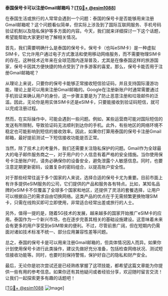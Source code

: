 **泰国保号卡可以注册Gmail邮箱吗？[[TG💪+ @esim1088](https://t.me/s/esim1088)]**

在泰国生活或旅行的人常常会遇到一个问题：泰国的保号卡是否能够用来注册Gmail邮箱呢？这个问题看似简单，但实际上涉及到了国际互联网服务、手机号码验证机制以及隐私保护等多方面的内容。今天，我们就来详细探讨一下这个话题，希望能帮助大家更好地了解相关情况。

首先，我们需要明确什么是泰国的保号卡。保号卡（也叫eSIM卡）是一种虚拟SIM卡，它允许用户通过电子方式激活和使用移动网络服务，而不需要物理SIM卡的存在。这种技术近年来在全球范围内逐渐普及，尤其是在像泰国这样的旅游国家，保号卡因其方便快捷的特点受到了许多游客的喜爱。那么，保号卡能否用于注册Gmail邮箱呢？

从理论上来说，只要你的保号卡能够正常接收短信验证码，并且支持国际漫游功能，理论上是可以用来注册Gmail邮箱的。Google在注册新账户时通常需要通过手机验证来确认用户的身份，这一步骤主要是为了防止恶意注册和垃圾邮件的泛滥。因此，无论你是用实体SIM卡还是eSIM卡，只要能接收到验证码短信，就可以完成注册过程。

然而，在实际操作中，可能会遇到一些问题。例如，某些运营商可能对国际短信的发送有所限制，导致验证码无法顺利到达你的手机。此外，有些地区的网络环境不稳定也可能影响到短信的接收效率。因此，如果你打算用泰国的保号卡注册Gmail邮箱，最好提前测试一下短信接收功能是否正常。

当然，除了技术上的考量外，我们还需要关注隐私保护的问题。Gmail作为全球最大的电子邮件服务商之一，对于用户的个人信息有着严格的安全措施。当你使用保号卡注册账户时，请务必确保你的设备安全，避免泄露个人敏感信息。同时，也要注意定期更新密码，设置复杂的密码组合，以提高账户安全性。

对于那些经常往返于多个国家的人来说，选择合适的保号卡尤为重要。目前市面上有许多提供eSIM服务的公司，它们提供的产品和服务各有特点。比如，某知名品牌的eSIM卡不仅覆盖了全球多个国家和地区，还提供了灵活的套餐选择，让用户可以根据自己的需求自由切换网络。这类产品的优点在于无需频繁更换物理SIM卡，只需在线购买即可立即使用，非常适合经常出差或旅行的人士。

另外，值得一提的是，随着5G技术的发展，越来越多的国家开始推广eSIM卡的应用。泰国作为一个新兴市场，也在逐步完善其相关的基础设施建设。这意味着未来会有更多的用户享受到eSIM带来的便利。不过，尽管前景广阔，但在短期内仍需面对诸如技术标准不统一、部分应用兼容性差等问题。

总之，泰国的保号卡是可以用来注册Gmail邮箱的，但具体情况因人而异。如果你计划使用保号卡进行此类操作，建议先做好充分准备，包括检查网络状况、测试短信接收功能等。同时，也要时刻保持警惕，保护好自己的隐私和财产安全。

最后，无论你是初次尝试还是已经熟练掌握了这项技能，都希望这篇文章能为你提供一些有用的参考信息。如果你还有其他疑问或者经验分享，欢迎随时留言交流！让我们一起探索更多有趣的话题吧！

[[TG💪+ @esim1088](https://t.me/s/esim1088) ![Image](https://i.postimg.cc/4NQfJmqS/Snipaste-2025-05-13-00-14-12.png)]